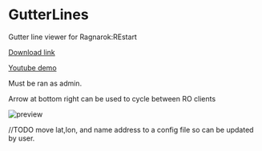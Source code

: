 # GutterLines
Gutter line viewer for Ragnarok:REstart

[Download link](https://github.com/miatribe/GutterLines/releases)

[Youtube demo](https://youtu.be/hggU2WS2KyU)

Must be ran as admin.

Arrow at bottom right can be used to cycle between RO clients

![preview](https://raw.githubusercontent.com/miatribe/gutterlines/master/GutterLinesPrev.png)

//TODO move lat,lon, and name address to a config file so can be updated by user.

